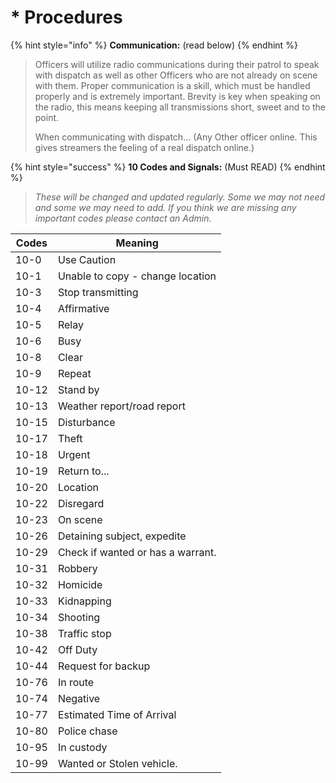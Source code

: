 # \* Procedures

{% hint style="info" %}
**Communication:** (read below)
{% endhint %}

> Officers will utilize radio communications during their patrol to speak with dispatch as well as other Officers who are not already on scene with them. Proper communication is a skill, which must be handled properly and is extremely important. Brevity is key when speaking on the radio, this means keeping all transmissions short, sweet and to the point.
>
> When communicating with dispatch… (Any Other officer online. This gives streamers the feeling of a real dispatch online.)

{% hint style="success" %}
**10 Codes and Signals:** (Must READ)
{% endhint %}

> _These will be changed and updated regularly. Some we may not need and some we may need to add. If you think we are missing any important codes please contact an Admin._

| Codes  | Meaning                           |
| ------ | --------------------------------- |
| 10-0   | Use Caution                       |
| 10-1   | Unable to copy - change location  |
| 10-3   | Stop transmitting                 |
| 10-4   | Affirmative                       |
| 10-5   | Relay                             |
| 10-6   | Busy                              |
| 10-8   | Clear                             |
| 10-9   | Repeat                            |
| 10-12  | Stand by                          |
| 10-13  | Weather report/road report        |
| 10-15  | Disturbance                       |
| 10-17  | Theft                             |
| 10-18  | Urgent                            |
| 10-19  | Return to...                      |
| 10-20  | Location                          |
| 10-22  | Disregard                         |
| 10-23  | On scene                          |
| 10-26  | Detaining subject, expedite       |
| 10-29  | Check if wanted or has a warrant. |
| 10-31  | Robbery                           |
| 10-32  | Homicide                          |
| 10-33  | Kidnapping                        |
| 10-34  | Shooting                          |
| 10-38  | Traffic stop                      |
| 10-42  | Off Duty                          |
| 10-44  | Request for backup                |
| 10-76  | In route                          |
| 10-74  | Negative                          |
| 10-77  | Estimated Time of Arrival         |
| 10-80  | Police chase                      |
| 10-95  | In custody                        |
| 10-99  | Wanted or Stolen vehicle.         |
